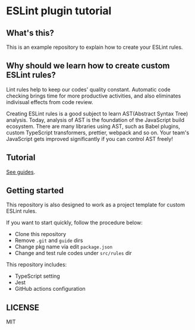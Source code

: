 # ESLint plugin tutorial

## What's this?
This is an example repository to explain how to create your ESLint rules.

## Why should we learn how to create custom ESLint rules?
Lint rules help to keep our codes' quality constant. Automatic code checking brings time for more productive activities, and also eliminates indivisual effects from code review.

Creating ESLint rules is a good subject to learn AST(Abstract Syntax Tree) analysis. Today, analysis of AST is the foundation of the JavaScript build ecosystem. There are many libraries using AST, such as Babel plugins, custom TypeScript transformers, prettier, webpack and so on. Your team's JavaScript gets improved significantly if you can control AST freely!
## Tutorial

[See guides](./guide/README.md).

## Getting started
This repository is also designed to work as a project template for custom ESLint rules.

If you want to start quickly, follow the procedure below:

* Clone this repository
* Remove `.git` and `guide` dirs
* Change pkg name via edit `package.json`
* Change and test rule codes under `src/rules` dir

This repository includes:

* TypeScript setting
* Jest
* GitHub actions configuration

## LICENSE
MIT
